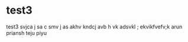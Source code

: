 # test3
test3
svjca j
sa c smv j
as akhv kndcj
avb h vk
adsvkl ;
ekvikfvefv;k
arun
priansh 
teju
piyu
